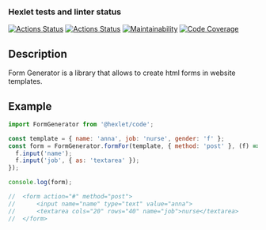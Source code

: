 ### Hexlet tests and linter status

[![Actions Status](https://github.com/anorone/typescript-project-81/actions/workflows/hexlet-check.yml/badge.svg)](https://github.com/anorone/typescript-project-81/actions)
[![Actions Status](https://github.com/zhenia-chugaev/forms/actions/workflows/quality-check.yml/badge.svg)](https://github.com/zhenia-chugaev/forms/actions/workflows/quality-check.yml)
[![Maintainability](https://qlty.sh/badges/dd13ad1c-8bbf-4c88-b753-f7a0c7ede6bf/maintainability.svg)](https://qlty.sh/gh/zhenia-chugaev/projects/forms)
[![Code Coverage](https://qlty.sh/badges/dd13ad1c-8bbf-4c88-b753-f7a0c7ede6bf/test_coverage.svg)](https://qlty.sh/gh/zhenia-chugaev/projects/forms)

## Description

Form Generator is a library that allows to create html forms in website templates.

## Example

```javascript
import FormGenerator from '@hexlet/code';

const template = { name: 'anna', job: 'nurse', gender: 'f' };
const form = FormGenerator.formFor(template, { method: 'post' }, (f) => {
  f.input('name');
  f.input('job', { as: 'textarea' });
});

console.log(form);

//  <form action="#" method="post">
//      <input name="name" type="text" value="anna">
//      <textarea cols="20" rows="40" name="job">nurse</textarea>
//  </form>
```

